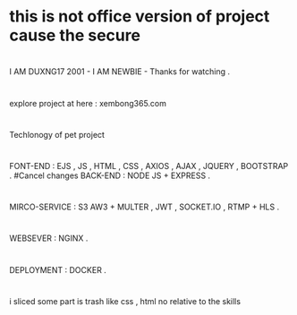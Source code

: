# this is not office version of project cause the secure
#
I AM DUXNG17 2001 - I AM NEWBIE - Thanks for watching .
#
explore project at here : xembong365.com 
#
Techlonogy of pet project 
#
FONT-END : EJS , JS , HTML , CSS , AXIOS , AJAX , JQUERY , BOOTSTRAP  .
#Cancel changes
BACK-END : NODE JS + EXPRESS  . 
#
MIRCO-SERVICE : S3 AW3 + MULTER , JWT , SOCKET.IO , RTMP + HLS .
#
WEBSEVER : NGINX  .
#
DEPLOYMENT : DOCKER .
#
i sliced some part is trash like css , html no relative to the skills

